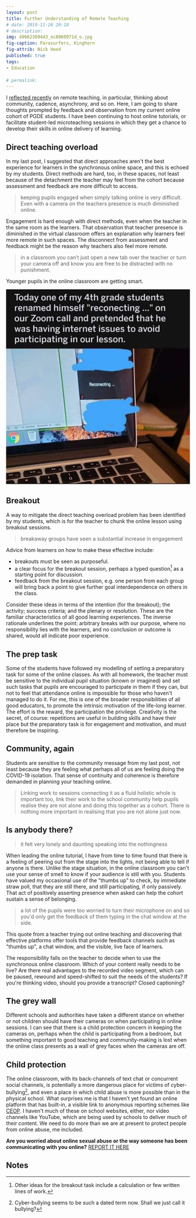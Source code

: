 ```yaml
---
layout: post
title: Further Understanding of Remote Teaching
# date: 2019-11-26 20:10
# description: 
img: 49662389443_ec8060971d_o.jpg
fig-caption: Parasurfers, Kinghorn
fig-attrib: Nick Hood
published: true
tags:
- Education

# permalink:
---
```

I [reflected recently](/online-teaching) on remote teaching, in particular, thinking about community, cadence, asynchrony, and so on. Here, I am going to share thoughts prompted by feedback and observation from my current online cohort of PGDE students. I have been continuing to host online tutorials, or facilitate student-led microteaching sessions in which they get a chance to develop their skills in online delivery of learning.

## Direct teaching overload
In my last post, I suggested that direct approaches aren't the best experience for learners in the synchronous online space, and this is echoed by my students. Direct methods are hard, too, in these spaces, not least because of the detachment the teacher may feel from the cohort because assessment and feedback are more difficult to access.

> keeping pupils engaged when simply talking online is very difficult. Even with a camera on the teachers presence is much diminished online.

Engagement is hard enough with direct methods, even when the teacher in the same room as the learners. That observation that teacher presence is diminished in the virtual classroom offers an explanation why learners feel more remote in such spaces. The disconnect from assessment and feedback might be the reason why teachers also feel more remote.

> in a classroom you can’t just open a new tab over the teacher or turn your camera off and know you are free to be distracted with no punishment.

Younger pupils in the online classroom are getting smart.

![zoom](/assets/img/zoom.jpg "screen showing online name as 'reconecting'")

## Breakout

A way to mitigate the direct teaching overload problem has been identified by my students, which is for the teacher to chunk the online lesson using breakout sessions.

> breakaway groups have seen a substantial increase in engagement

Advice from learners on how to make these effective include:

* breakouts must be seen as purposeful.
* a clear focus for the breakout session, perhaps a typed question[^break] as a starting point for discussion.
* feedback from the breakout session, e.g. one person from each group will bring back a point to give further goal interdependence on others in the class.

Consider these ideas in terms of the intention (for the breakout); the activity; success criteria; and the plenary or resolution. These are the familiar characteristics of all good learning experiences. The inverse rationale underlines the point: arbitrary breaks with our purpose, where no responsibility lies with the learners, and no conclusion or outcome is shared, would all indicate poor experience.

## The prep task

Some of the students have followed my modelling of setting a preparatory task for some of the online classes. As with all homework, the teacher must be sensitive to the individual pupil situation (known or imagined) and set such tasks that pupils are encouraged to participate in them if they can, but not to feel that attendance online is impossible for those who haven't managed to do it. For me, this is one of the broader responsibilities of all good educators, to promote the intrinsic motivation of the life-long learner. The effort is the reward, the participation the privilege. Creativity is the secret, of course: repetitions are useful in building skills and have their place but the preparatory task is for engagement and motivation, and must therefore be inspiring.

## Community, again
Students are sensitive to the community message from my last post, not least because they are feeling what perhaps all of us are feeling doing the COVID-19 isolation. That sense of continuity and coherence is therefore demanded in planning your teaching online.

> Linking work to sessions connecting it as a fluid holistic whole is important too, link their work to the school community help pupils realise they are not alone and doing this together as a cohort. 
> There is nothing more important in realising that you are not alone just now.

## Is anybody there?

> it felt very lonely and daunting speaking into the nothingness

When leading the online tutorial, I have from time to time found that there is a feeling of peering out from the stage into the lights, not being able to tell if anyone is there. Unlike the stage situation, in the online classroom you can't use your sense of smell to know if your audience is still with you. Students have valued my occasional use of the "thumbs up" to check, by immediate straw poll, that they are still there, and still participating, if only passively. That act of positively asserting presence when asked can help the cohort sustain a sense of belonging.

> a lot of the pupils were too worried to turn their microphone on and so you'd only get the feedback of them typing in the chat window at the side.

This quote from a teacher trying out online teaching and discovering that effective platforms offer tools that provide feedback channels such as "thumbs up", a chat window, and the visible, live face of learners.

The responsibility falls on the teacher to decide when to use the synchronous online classroom. Which of your content really needs to be live? Are there real advantages to the recorded video segment, which can be paused, rewound and speed-shifted to suit the needs of the students? If you're thinking video, should you provide a transcript? Closed captioning?

## The grey wall
Different schools and authorities have taken a different stance on whether or not children should have their cameras on when participating in online sessions. I can see that there is a child protection concern in keeping the cameras on, perhaps when the child is participating from a bedroom, but something important to good teaching and community-making is lost when the online class presents as a wall of grey faces when the cameras are off.

## Child protection 
The online classroom, with its back-channels of text chat or concurrent social channels, is potentially a more dangerous place for victims of cyber-bullying[^cyber], and even a place in which child abuse is more possible than in the physical school. What surprises me is that I haven't yet found an online platform that has built-in, a visible link to anonymous reporting schemes like [CEOP](https://www.ceop.police.uk/). I haven't much of these on school websites, either, nor video channels like YouTube, which are being used by schools to deliver much of their content. We need to do more than we are at present to protect people from online abuse, me included.

**Are you worried about online sexual abuse or the way someone has been communicating with you online?** [REPORT IT HERE](https://www.ceop.police.uk/safety-centre/)

## Notes
[^cyber]: Cyber-bullying seems to be such a dated term now. Shall we just call it bullying?
[^break]: Other ideas for the breakout task include a calculation or few written lines of work.
